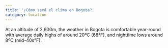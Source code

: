 ```yaml
---
title: '¿Cómo será el clima en Bogota?'
category: location
---
```


At an altitude of 2,600m, the weather in Bogota is comfortable year-round with average daily highs of around 20ºC (68°F), and nighttime lows around 8ºC (mid-40s°F).
